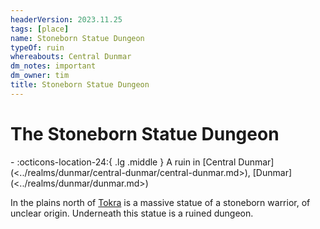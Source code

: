 ```yaml
---
headerVersion: 2023.11.25
tags: [place]
name: Stoneborn Statue Dungeon
typeOf: ruin
whereabouts: Central Dunmar
dm_notes: important
dm_owner: tim
title: Stoneborn Statue Dungeon
---
```

# The Stoneborn Statue Dungeon
<div class="grid cards ext-narrow-margin ext-one-column" markdown>
-    :octicons-location-24:{ .lg .middle } A ruin in [Central Dunmar](<../realms/dunmar/central-dunmar/central-dunmar.md>), [Dunmar](<../realms/dunmar/dunmar.md>)  
</div>




In the plains north of [Tokra](<../realms/dunmar/central-dunmar/tokra/tokra.md>) is a massive statue of a stoneborn warrior, of unclear origin. Underneath this statue is a ruined dungeon. 



